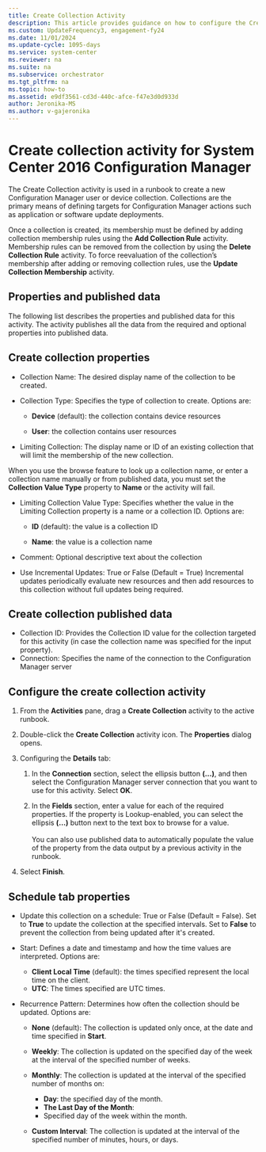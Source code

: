 ```yaml
---
title: Create Collection Activity
description: This article provides guidance on how to configure the Create Collection activity for System Center 2016 Configuration Manager.
ms.custom: UpdateFrequency3, engagement-fy24
ms.date: 11/01/2024
ms.update-cycle: 1095-days
ms.service: system-center
ms.reviewer: na
ms.suite: na
ms.subservice: orchestrator
ms.tgt_pltfrm: na
ms.topic: how-to
ms.assetid: e9df3561-cd3d-440c-afce-f47e3d0d933d
author: Jeronika-MS
ms.author: v-gajeronika
---
```


# Create collection activity for System Center 2016 Configuration Manager

The Create Collection activity is used in a runbook to create a new
Configuration Manager user or device collection. Collections are the
primary means of defining targets for Configuration Manager actions such
as application or software update deployments.

Once a collection is created, its membership must be defined by adding
collection membership rules using the **Add Collection Rule** activity.
Membership rules can be removed from the collection by using the
**Delete Collection Rule** activity. To force reevaluation of the
collection’s membership after adding or removing collection rules, use
the **Update Collection Membership** activity.

## Properties and published data

The following list describes the properties and published data for this
activity. The activity publishes all the data from the required and
optional properties into published data.

## Create collection properties

- Collection Name: The desired display name of the collection to be created.

- Collection Type: Specifies the type of collection to create. Options are:

  - **Device** (default): the collection contains device resources

  - **User**: the collection contains user resources

- Limiting Collection: The display name or ID of an existing collection that will limit the membership of the new collection.

When you use the browse feature to look up a collection name, or enter a collection name manually or from published data, you must set the **Collection Value Type** property to **Name** or the activity will fail.

- Limiting Collection Value Type: Specifies whether the value in the Limiting Collection property is a name or a collection ID. Options are:

  - **ID** (default): the value is a collection ID

  - **Name**: the value is a collection name

- Comment: Optional descriptive text about the collection

- Use Incremental Updates: True or False (Default = True) Incremental updates periodically evaluate new resources and then add resources to this collection without full updates being required.

## Create collection published data

- Collection ID: Provides the Collection ID value for the collection targeted for this activity (in case the collection name was specified for the input property).
- Connection: Specifies the name of the connection to the Configuration Manager server

## Configure the create collection activity

1. From the **Activities** pane, drag a **Create Collection** activity
   to the active runbook.

2. Double-click the **Create Collection** activity icon. The
   **Properties** dialog opens.

3. Configuring the **Details** tab:

   1. In the **Connection** section, select the ellipsis button
      **(...)**, and then select the Configuration Manager server
      connection that you want to use for this activity. Select **OK**.

   2. In the **Fields** section, enter a value for each of the
      required properties. If the property is Lookup-enabled, you can
      select the ellipsis **(…)** button next to the text box to browse
      for a value.\
      \
      You can also use published data to automatically populate the
      value of the property from the data output by a previous
      activity in the runbook.

4. Select **Finish**.

## Schedule tab properties

- Update this collection on a schedule: True or False (Default = False). Set to **True** to update the collection at the specified intervals. Set to **False** to prevent the collection from being updated after it's created.

- Start: Defines a date and timestamp and how the time values are interpreted. Options are:

  - **Client Local Time** (default): the times specified represent the local time on the client.
  - **UTC**: The times specified are UTC times.

- Recurrence Pattern: Determines how often the collection should be updated. Options are:

  - **None** (default): The collection is updated only once, at the date and time specified in **Start**.
  - **Weekly**: The collection is updated on the specified day of the week at the interval of the specified number of weeks.
  - **Monthly**: The collection is updated at the interval of the specified number of months on:
    - **Day**: the specified day of the month.
    - **The Last Day of the Month**:
    - Specified day of the week within the month.

  - **Custom Interval**: The collection is updated at the interval of the specified number of minutes, hours, or days.
